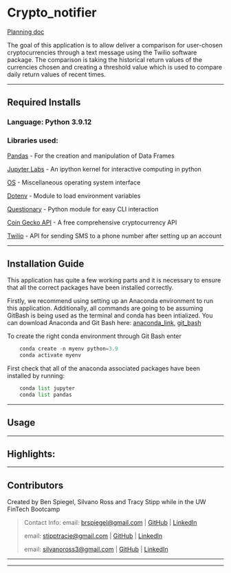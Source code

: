 # Crypto_notifier

[Planning doc](https://docs.google.com/document/d/1rUZfldYmy9Eqa9YMD0Sh2NcjxjiFe94NhCzngBFl1-c/edit)

The goal of this application is to allow deliver a comparison for user-chosen cryptocurrencies through a text message using the Twilio software package. The comparison is taking the historical return values of the currencies chosen and creating a threshold value which is used to compare daily return values of recent times. 


---

## Required Installs

### Language: Python 3.9.12

### Libraries used:

[Pandas](https://pandas.pydata.org/pandas-docs/stable/index.html) - For the creation and manipulation of Data Frames

[Jupyter Labs](https://jupyter.org/) - An ipython kernel for interactive computing in python

[OS](https://docs.python.org/3/library/os.html) - Miscellaneous operating system interface

[Dotenv](https://github.com/motdotla/dotenv) - Module to load environment variables 

[Questionary](https://pypi.org/project/questionary/) - Python module for easy CLI interaction

[Coin Gecko API](https://www.coingecko.com/en/api/documentation) - A free comprehensive cryptocurrency API

[Twilio](https://www.twilio.com/docs/usage/api) - API for sending SMS to a phone number after setting up an account

---

## Installation Guide

This application has quite a few working parts and it is necessary to ensure that all the correct packages have been installed correctly.

Firstly, we recommend using setting up an Anaconda environment to run this application. Additionally, all commands are going to be assuming GitBash is being used as the terminal and conda has been intialized. You can download Anaconda and Git Bash here: [anaconda_link](https://www.anaconda.com/), [git_bash](https://git-scm.com/downloads)

To create the right conda environment through Git Bash enter

```python
    conda create -n myenv python=3.9
    conda activate myenv
```

First check that all of the anaconda associated packages have been installed by running:

```python
    conda list jupyter
    conda list pandas
```

---

## Usage

---

## Highlights:

---

## Contributors

Created by Ben Spiegel, Silvano Ross and Tracy Stipp while in the UW FinTech Bootcamp
> Contact Info:
> email: brspiegel@gmail.com |
> [GitHub]() |
> [LinkedIn]()
>
> email: stipptracie@gmail.com |
> [GitHub]() |
> [LinkedIn]()
>
> email: silvanoross3@gmail.com |
> [GitHub](https://github.com/silvanoross) |
> [LinkedIn](https://www.linkedin.com/in/silvano-ross-b6a15a93/)

---

---